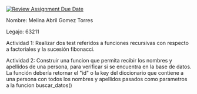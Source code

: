 [![Review Assignment Due Date](https://classroom.github.com/assets/deadline-readme-button-24ddc0f5d75046c5622901739e7c5dd533143b0c8e959d652212380cedb1ea36.svg)](https://classroom.github.com/a/VIamCJ27)

Nombre: Melina Abril Gomez Torres

Legajo: 63211

Actividad 1: Realizar dos test referidos a funciones recursivas con respecto a factoriales y la sucesión fibonacci.

Actividad 2: Construir una funcion que permita recibir los nombres y apellidos de una persona, para verificar si se encuentra en la base de datos. La
función debería retornar el "id" o la key del diccionario que contiene a una persona con todos los nombres y apellidos pasados como
parametros a la funcion buscar_datos()
